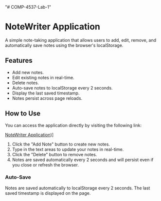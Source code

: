 "# COMP-4537-Lab-1" 
# NoteWriter Application

A simple note-taking application that allows users to add, edit, remove, and automatically save notes using the browser's localStorage.

## Features

- Add new notes.
- Edit existing notes in real-time.
- Delete notes.
- Auto-save notes to localStorage every 2 seconds.
- Display the last saved timestamp.
- Notes persist across page reloads.

## How to Use

You can access the application directly by visiting the following link:

[NoteWriter Application](https://comp-4537-lab-1-eta.vercel.app/))]

1. Click the "Add Note" button to create new notes.
2. Type in the text areas to update your notes in real-time.
3. Click the "Delete" button to remove notes.
4. Notes are saved automatically every 2 seconds and will persist even if you close or refresh the browser.

### Auto-Save
Notes are saved automatically to localStorage every 2 seconds. The last saved timestamp is displayed on the page.
